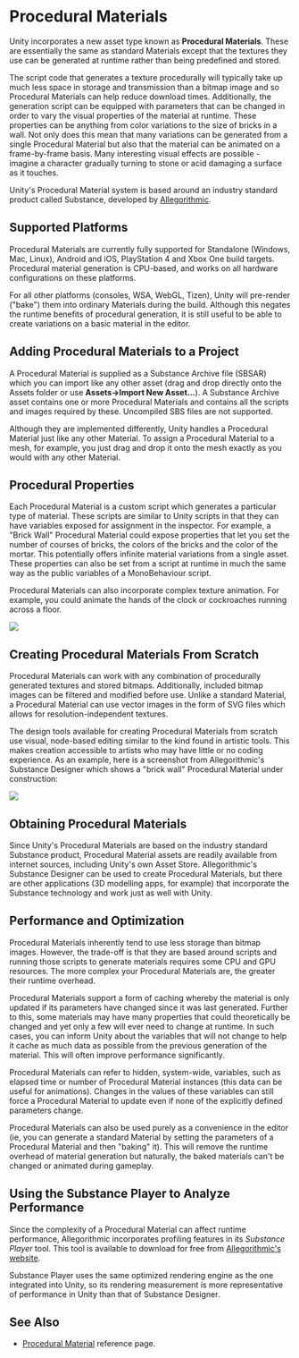 Procedural Materials
====================


Unity incorporates a new asset type known as __Procedural Materials__. These are
essentially the same as standard Materials except that the textures they use can be generated at runtime
rather than being predefined and stored.

The script code that generates a texture procedurally will typically take up much less space in storage
and transmission than a bitmap image and so Procedural Materials can help reduce download times.
Additionally, the generation script can be equipped with parameters that can be changed in order to
vary the visual properties of the material at runtime. These properties can be anything from color variations
to the size of bricks in a wall. Not only does this mean that many variations can be generated from a single
Procedural Material but also that the material can be animated on a frame-by-frame basis. Many interesting
visual effects are possible - imagine a character gradually turning to stone or acid damaging a surface as it touches.

Unity's Procedural Material system is based around an industry standard product called Substance, developed
by [Allegorithmic](http://www.allegorithmic.com/).


Supported Platforms
-------------------


Procedural Materials are currently fully supported for Standalone (Windows, Mac, Linux), Android and iOS, PlayStation 4 and Xbox One build targets. Procedural material generation is CPU-based, and works on all hardware configurations on these platforms.

For all other platforms (consoles, WSA, WebGL, Tizen), Unity will pre-render ("bake") them into ordinary
Materials during the build. Although this negates the runtime benefits of procedural generation,
it is still useful to be able to create variations on a basic material in the editor.


Adding Procedural Materials to a Project
----------------------------------------


A Procedural Material is supplied as a Substance Archive file (SBSAR) which you can import like any other
asset (drag and drop directly onto the Assets folder or use __Assets-&gt;Import New Asset...__).
A Substance Archive asset contains one or more Procedural Materials and contains all the scripts and images
required by these. Uncompiled SBS files are not supported.

Although they are implemented differently, Unity handles a Procedural Material just like any other Material.
To assign a Procedural Material to a mesh, for example, you just drag and drop it onto the mesh exactly as
you would with any other Material.


Procedural Properties
---------------------


Each Procedural Material is a custom script which generates a particular type of material. These scripts
are similar to Unity scripts in that they can have variables exposed for assignment in the inspector.
For example, a "Brick Wall" Procedural Material could expose properties that let you set the number of
courses of bricks, the colors of the bricks and the color of the mortar. This potentially offers infinite
material variations from a single asset. These properties can also be set from a script at runtime in much
the same way as the public variables of a MonoBehaviour script.

Procedural Materials can also incorporate complex texture animation. For example, you could animate the
hands of the clock or cockroaches running across a floor.


![](../uploads/Main/SubstanceCockroach.png) 


Creating Procedural Materials From Scratch
------------------------------------------


Procedural Materials can work with any combination of procedurally generated textures and stored bitmaps.
Additionally, included bitmap images can be filtered and modified before use. Unlike a standard Material,
a Procedural Material can use vector images in the form of SVG files which allows for resolution-independent textures.

The design tools available for creating Procedural Materials from scratch use visual, node-based editing
similar to the kind found in artistic tools. This makes creation accessible to artists who may have little
or no coding experience. As an example, here is a screenshot from Allegorithmic's Substance Designer which
shows a "brick wall" Procedural Material under construction: 


![](../uploads/Main/SubstanceDesigner.png) 


Obtaining Procedural Materials
------------------------------


Since Unity's Procedural Materials are based on the industry standard Substance product, Procedural Material
assets are readily available from internet sources, including Unity's own Asset Store. Allegorithmic's
Substance Designer can be used to create Procedural Materials, but there are other applications
(3D modelling apps, for example) that incorporate the Substance technology and work just as well with Unity.


Performance and Optimization
----------------------------


Procedural Materials inherently tend to use less storage than bitmap images. However, the trade-off is
that they are based around scripts and running those scripts to generate materials requires some
CPU and GPU resources. The more complex your Procedural Materials are, the greater their runtime overhead.

Procedural Materials support a form of caching whereby the material is only updated if its parameters
have changed since it was last generated. Further to this, some materials may have many properties
that could theoretically be changed and yet only a few will ever need to change at runtime. In such
cases, you can inform Unity about the variables that will not change to help it cache as much data as
possible from the previous generation of the material. This will often improve performance significantly.

Procedural Materials can refer to hidden, system-wide, variables, such as elapsed time or number of
Procedural Material instances (this data can be useful for animations). Changes in the values of these
variables can still force a Procedural Material to update even if none of the explicitly defined parameters change.

Procedural Materials can also be used purely as a convenience in the editor (ie, you can generate a
standard Material by setting the parameters of a Procedural Material and then "baking" it). This will
remove the runtime overhead of material generation but naturally, the baked materials can't be changed
or animated during gameplay.


Using the Substance Player to Analyze Performance
-------------------------------------------------


Since the complexity of a Procedural Material can affect runtime performance, Allegorithmic
incorporates profiling features in its _Substance Player_ tool. This tool is available to download
for free from [Allegorithmic's website](http://www.allegorithmic.com/).

Substance Player uses the same optimized rendering engine as the one integrated into Unity, so
its rendering measurement is more representative of performance in Unity than that of Substance Designer.


See Also
--------

* [Procedural Material](class-ProceduralMaterial) reference page.
